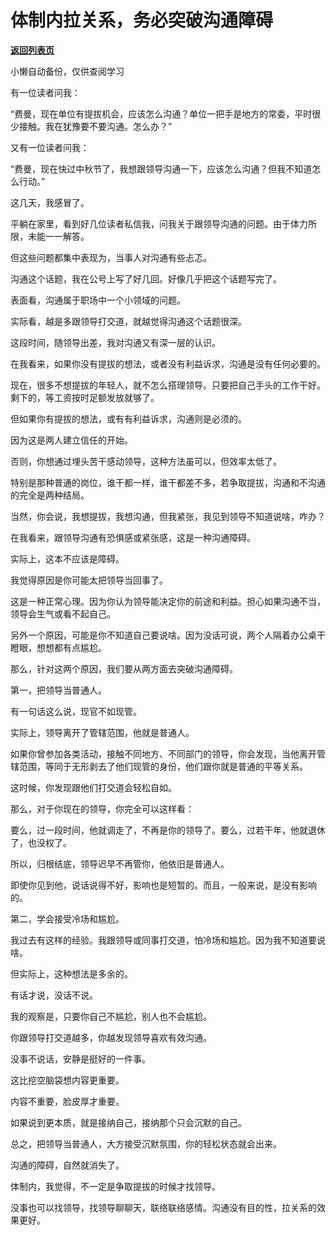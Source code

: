 # 体制内拉关系，务必突破沟通障碍

[**返回列表页**](/gzh/费曼的小茶馆)

小懒自动备份，仅供查阅学习

有一位读者问我：

  

“费曼，现在单位有提拔机会，应该怎么沟通？单位一把手是地方的常委，平时很少接触。我在犹豫要不要沟通。怎么办？”

  

又有一位读者问我：

  

“费曼，现在快过中秋节了，我想跟领导沟通一下，应该怎么沟通？但我不知道怎么行动。”

  

这几天，我感冒了。

  

平躺在家里，看到好几位读者私信我，问我关于跟领导沟通的问题。由于体力所限，未能一一解答。

  

但这些问题都集中表现为，当事人对沟通有些忐忑。

  

沟通这个话题，我在公号上写了好几回。好像几乎把这个话题写完了。

  

表面看，沟通属于职场中一个小领域的问题。

  

实际看，越是多跟领导打交道，就越觉得沟通这个话题很深。

  

这段时间，随领导出差，我对沟通又有深一层的认识。

  

在我看来，如果你没有提拔的想法，或者没有利益诉求，沟通是没有任何必要的。

  

现在，很多不想提拔的年轻人，就不怎么搭理领导。只要把自己手头的工作干好。剩下的，等工资按时足额发放就够了。

  

但如果你有提拔的想法，或有有利益诉求，沟通则是必须的。

  

因为这是两人建立信任的开始。

  

否则，你想通过埋头苦干感动领导，这种方法虽可以，但效率太低了。

  

特别是那种普通的岗位，谁干都一样，谁干都差不多，若争取提拔，沟通和不沟通的完全是两种结局。

  

当然，你会说，我想提拔，我想沟通，但我紧张，我见到领导不知道说啥，咋办？

  

在我看来，跟领导沟通有恐惧感或紧张感，这是一种沟通障碍。

  

实际上，这本不应该是障碍。

  

我觉得原因是你可能太把领导当回事了。

  

这是一种正常心理。因为你认为领导能决定你的前途和利益。担心如果沟通不当，领导会生气或看不起自己。

  

另外一个原因，可能是你不知道自己要说啥。因为没话可说，两个人隔着办公桌干瞪眼，想想都有点尴尬。

  

那么，针对这两个原因，我们要从两方面去突破沟通障碍。

  

第一，把领导当普通人。

  

有一句话这么说，现官不如现管。

  

实际上，领导离开了管辖范围，他就是普通人。

  

如果你曾参加各类活动，接触不同地方、不同部门的领导，你会发现，当他离开管辖范围，等同于无形剥去了他们现管的身份，他们跟你就是普通的平等关系。

  

这时候，你发现跟他们打交道会轻松自如。

  

那么，对于你现在的领导，你完全可以这样看：

  

要么，过一段时间，他就调走了，不再是你的领导了。要么，过若干年，他就退休了，也没权了。

  

所以，归根结底，领导迟早不再管你，他依旧是普通人。

  

即使你见到他，说话说得不好，影响也是短暂的。而且，一般来说，是没有影响的。

  

第二，学会接受冷场和尴尬。

  

我过去有这样的经验。我跟领导或同事打交道，怕冷场和尴尬。因为我不知道要说啥。

  

但实际上，这种想法是多余的。

  

有话才说，没话不说。

  

我的观察是，只要你自己不尴尬，别人也不会尴尬。

  

你跟领导打交道越多，你越发现领导喜欢有效沟通。

  

没事不说话，安静是挺好的一件事。

  

这比挖空脑袋想内容更重要。

  

内容不重要，脸皮厚才重要。

  

如果说到更本质，就是接纳自己，接纳那个只会沉默的自己。

  

总之，把领导当普通人，大方接受沉默氛围，你的轻松状态就会出来。

  

沟通的障碍，自然就消失了。

  

体制内，我觉得，不一定是争取提拔的时候才找领导。

  

没事也可以找领导，找领导聊聊天，联络联络感情。沟通没有目的性，拉关系的效果更好。

  

